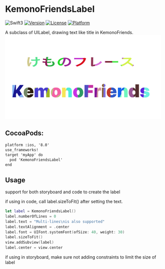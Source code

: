 # KemonoFriendsLabel
![Swift3](https://img.shields.io/badge/Swift-3.0-orange.svg?style=flat")
[![Version](https://img.shields.io/cocoapods/v/KemonoFriendsLabel.svg?style=flat)](http://cocoapods.org/pods/KemonoFriendsLabel)
[![License](https://img.shields.io/cocoapods/l/KemonoFriendsLabel.svg?style=flat)](http://cocoapods.org/pods/KemonoFriendsLabel)
[![Platform](https://img.shields.io/cocoapods/p/KemonoFriendsLabel.svg?style=flat)](http://cocoapods.org/pods/KemonoFriendsLabel)  

A subclass of UILabel, drawing text like title in KemonoFriends.
![image](https://github.com/superk589/KemonoFriendsLabel/raw/master/screenshot.png)

## CocoaPods:
```
platform :ios, '8.0'
use_frameworks!
target 'myApp' do
  pod 'KemonoFriendsLabel'
end
```

## Usage

support for both storyboard and code to create the label

if using in code, call label.sizeToFit() after setting the text.

```swift
let label = KemonoFriendsLabel()
label.numberOfLines = 0
label.text = "Multi-lines\nis also supported"
label.textAlignment = .center
label.font = UIFont.systemFont(ofSize: 40, weight: 30)
label.sizeToFit()
view.addSubview(label)
label.center = view.center
```

if using in storyboard, make sure not adding constraints to limit the size of label
